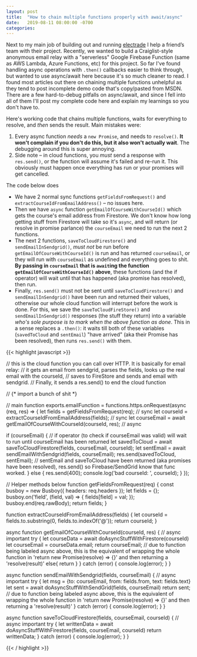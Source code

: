 ```yaml
---
layout: post
title:  "How to chain multiple functions properly with await/async"
date:   2019-08-11 08:00:00 -0700
categories: 
---
```


Next to my main job of building out and running [electrade](https://www.electrade.app) I help a friend’s team with their project. Recently, we wanted to build a Craiglist-style anonymous email relay with a "serverless" Google Firebase Function (same as AWS Lambda, Azure Functions, etc) for this project. So far I've found handling async operations with `.then()` callbacks easier to think through, but wanted to use async/await here because it's so much cleaner to read. I found most articles out there on chaining multiple functions unhelpful as they tend to post incomplete demo code that's copy/pasted from MSDN. There are a few hard-to-debug pitfalls on async/await, and since I fell into all of them I'll post my complete code here and explain my learnings so you don't have to. 

Here's working code that chains multiple functions, waits for everything to resolve, and _then_ sends the result. Main mistakes were:

1. Every async function _needs_ a `new Promise`, and needs to `resolve()`. **It won't complain if you don't do this, but it also won't actually wait**. The debugging around this is super annoying.
2. Side note – in cloud functions, you _must_ send a response with `res.send()`, or the function will assume it's failed and re-run it. This obviously must happen once everything has run or your promises will get cancelled.

The code below does 

* We have 2 normal sync functions `getFieldsFromRequest()` and `extractCourseIdFromEmailAddress()` – no issues here.
* Then we have `async` function `getEmailOfCourseWithCourseId()` which gets the course's email address from Firestore. We don't know how long getting stuff from Firestore will take so it's `async`, and will return (or resolve in promise parlance) the `courseEmail` we need to run the next 2 functions. 
* The next 2 functions, `saveToCloudFirestore()` and `sendEmailInSendgrid()`, _must not_ be run before `getEmailOfCourseWithCourseId()` is run and has returned `courseEmail`, or they will run with `courseEmail` as undefined and everything goes to shit. **By passing in `courseEmail` that is `await`ing the function `getEmailOfCourseWithCourseId()` above**, these functions (and the if operator) will wait until that has happened (aka promise has resolved), then run.
* Finally, `res.send()` must not be sent until `saveToCloudFirestore()` and `sendEmailInSendgrid()` have been run and returned their values, otherwise our whole cloud function will interrupt before the work is done. For this, we save the `saveToCloudFireStore()` and `sendEmailInSendgrid()` responses (the stuff they return) into a variable _who's sole purpose is to mark when the above function as done_. This in a sense replaces a `.then()`: it waits till both of these variables (`savedToCloud` and `sentEmail`) "have arrived" (aka their Promise has been resolved), then runs `res.send()` with them.


{{< highlight javascript >}}

// this is the cloud function you can call over HTTP. It is basically for email relay:
// it gets an email from sendgrid, parses the fields, looks up the real email with the courseId,
// saves to FireStore and sends and email with sendgrid.
// Finally, it sends a res.send() to end the cloud function

// {* import a bunch of shit *}

// main function
exports.emailFunction = functions.https.onRequest(async (req, res) => {
  let fields = getFieldsFromRequest(req); // sync
  let courseId = extractCourseIdFromEmailAddress(fields); // sync
  let courseEmail = await getEmailOfCourseWithCourseId(courseId, res); // async

  if (courseEmail) { // if operator (to check if courseEmail was valid) will wait to run until courseEmail has been returned
    let savedToCloud = await saveToCloudFirestore(fields, courseEmail, courseId);
    let sentEmail = await sendEmailWithSendgrid(fields, courseEmail); 
    res.send(savedToCloud, sentEmail); // sentEmail and saveToCloud have been returned (aka promises have been resolved), res.send() so Firebase/SendGrid know that func worked. 
  } else {
    res.send(400);
    console.log('bad courseId: ', courseId);
  }
});

// Helper methods below
function getFieldsFromRequest(req) {
  const busboy = new Busboy({ headers: req.headers });
  let fields = {};
  busboy.on('field', (field, val) => {
    fields[field] = val;
  });
  busboy.end(req.rawBody);
  return fields;
}

function extractCourseIdFromEmailAddress(fields) {
  let courseId = fields.to.substring(0, fields.to.indexOf('@'));
  return courseId;
}

async function getEmailOfCourseWithCourseId(courseId, res) { // async important
  try {
    let courseData = await doAsyncStuffWithFirestore(courseId)
    let courseEmail = courseData.email;
    return courseEmail; // due to function being labeled async above, this is the equivalent of wrapping the whole function in 'return new Promise(resolve) => {}' and then returning a 'resolve(result)'
    else{ return }
  } catch (error) {
    console.log(error);
  }
}

async function sendEmailWithSendgrid(fields, courseEmail) { // async important
  try {
    let msg = {to: courseEmail, from: fields.from, text: fields.text}
    let sent = await doAsyncStuffWithSendGrid(fields, courseEmail)
    return sent; // due to function being labeled async above, this is the equivalent of wrapping the whole function in 'return new Promise(resolve) => {}' and then returning a 'resolve(result)'
  } catch (error) {
    console.log(error);
  }
}

async function saveToCloudFirestore(fields, courseEmail, courseId) { // async important
  try {
    let writtenData = await doAsyncStuffWithFirestore(fields, courseEmail, courseId)
    return writtenData;
  } catch (error) {
    console.log(error);
  }
}


{{< / highlight >}}
